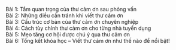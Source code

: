 Bài 1: Tầm quan trọng của thư cảm ơn sau phỏng vấn  
Bài 2: Những điều cần tránh khi viết thư cảm ơn  
Bài 3: Cấu trúc cơ bản của thư cảm ơn chuyên nghiệp  
Bài 4: Cách tùy chỉnh thư cảm ơn cho từng nhà tuyển dụng  
Bài 5: Mẹo tăng cơ hội được chú ý qua thư cảm ơn  
Bài 6: Tổng kết khóa học – Viết thư cảm ơn như thế nào để nổi bật!